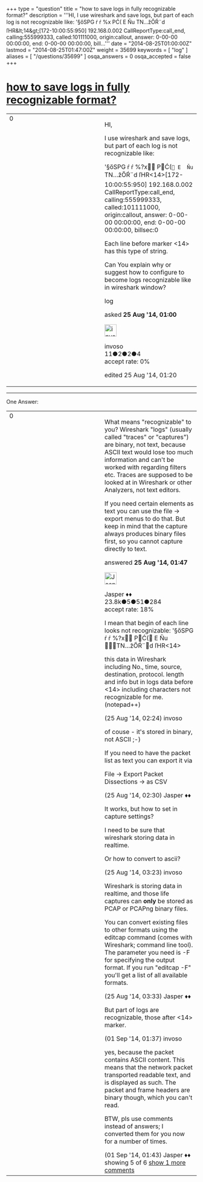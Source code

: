 +++
type = "question"
title = "how to save logs in fully recognizable format?"
description = '''HI, I use wireshark and save logs, but part of each log is not recognizable like: &#x27;§őSPG ŕ ŕ %x PĆ( E Ňu TN…žŐŔ¨d ľHR&amp;lt;14&amp;gt;[172-10:00:55:950] 192.168.0.002 CallReportType:call_end, calling:555999333, called:101111000, origin:callout, answer: 0-00-00 00:00:00, end: 0-00-00 00:00:00, bill...'''
date = "2014-08-25T01:00:00Z"
lastmod = "2014-08-25T01:47:00Z"
weight = 35699
keywords = [ "log" ]
aliases = [ "/questions/35699" ]
osqa_answers = 0
osqa_accepted = false
+++

<div class="headNormal">

# [how to save logs in fully recognizable format?](/questions/35699/how-to-save-logs-in-fully-recognizable-format)

</div>

<div id="main-body">

<div id="askform">

<table id="question-table" style="width:100%;"><colgroup><col style="width: 50%" /><col style="width: 50%" /></colgroup><tbody><tr class="odd"><td style="width: 30px; vertical-align: top"><div class="vote-buttons"><div id="post-35699-score" class="post-score" title="current number of votes">0</div><div id="favorite-count" class="favorite-count"></div></div></td><td><div id="item-right"><div class="question-body"><p>HI,</p><p>I use wireshark and save logs, but part of each log is not recognizable like:</p><p>'§őSPG ŕ ŕ %?x PĆ(<code> E  Ňu</code> TN…žŐŔ¨d ľHR&lt;14&gt;[172-10:00:55:950] 192.168.0.002 CallReportType:call_end, calling:555999333, called:101111000, origin:callout, answer: 0-00-00 00:00:00, end: 0-00-00 00:00:00, billsec:0</p><p>Each line before marker &lt;14&gt; has this type of string.</p><p>Can You explain why or suggest how to configure to become logs recognizable like in wireshark window?</p></div><div id="question-tags" class="tags-container tags">log</div><div id="question-controls" class="post-controls"></div><div class="post-update-info-container"><div class="post-update-info post-update-info-user"><p>asked <strong>25 Aug '14, 01:00</strong></p><img src="https://secure.gravatar.com/avatar/3690418a10f47a981a8999ff8bab8a9d?s=32&amp;d=identicon&amp;r=g" class="gravatar" width="32" height="32" alt="invoso&#39;s gravatar image" /><p>invoso<br />
<span class="score" title="11 reputation points">11</span><span title="2 badges"><span class="badge1">●</span><span class="badgecount">2</span></span><span title="2 badges"><span class="silver">●</span><span class="badgecount">2</span></span><span title="4 badges"><span class="bronze">●</span><span class="badgecount">4</span></span><br />
<span class="accept_rate" title="Rate of the user&#39;s accepted answers">accept rate:</span> <span title="invoso has no accepted answers">0%</span></p></div><div class="post-update-info post-update-info-edited"><p>edited 25 Aug '14, 01:20</p></div></div><div id="comments-container-35699" class="comments-container"></div><div id="comment-tools-35699" class="comment-tools"></div><div class="clear"></div><div id="comment-35699-form-container" class="comment-form-container"></div><div class="clear"></div></div></td></tr></tbody></table>

------------------------------------------------------------------------

<div class="tabBar">

<span id="sort-top"></span>

<div class="headQuestions">

One Answer:

</div>

</div>

<span id="35700"></span>

<div id="answer-container-35700" class="answer">

<table style="width:100%;"><colgroup><col style="width: 50%" /><col style="width: 50%" /></colgroup><tbody><tr class="odd"><td style="width: 30px; vertical-align: top"><div class="vote-buttons"><div id="post-35700-score" class="post-score" title="current number of votes">0</div></div></td><td><div class="item-right"><div class="answer-body"><p>What means "recognizable" to you? Wireshark "logs" (usually called "traces" or "captures") are binary, not text, because ASCII text would lose too much information and can't be worked with regarding filters etc. Traces are supposed to be looked at in Wireshark or other Analyzers, not text editors.</p><p>If you need certain elements as text you can use the file -&gt; export menus to do that. But keep in mind that the capture always produces binary files first, so you cannot capture directly to text.</p></div><div class="answer-controls post-controls"></div><div class="post-update-info-container"><div class="post-update-info post-update-info-user"><p>answered <strong>25 Aug '14, 01:47</strong></p><img src="https://secure.gravatar.com/avatar/c578ba2967741f25aebd6afef702f432?s=32&amp;d=identicon&amp;r=g" class="gravatar" width="32" height="32" alt="Jasper&#39;s gravatar image" /><p>Jasper ♦♦<br />
<span class="score" title="23806 reputation points"><span>23.8k</span></span><span title="5 badges"><span class="badge1">●</span><span class="badgecount">5</span></span><span title="51 badges"><span class="silver">●</span><span class="badgecount">51</span></span><span title="284 badges"><span class="bronze">●</span><span class="badgecount">284</span></span><br />
<span class="accept_rate" title="Rate of the user&#39;s accepted answers">accept rate:</span> <span title="Jasper has 263 accepted answers">18%</span></p></div></div><div id="comments-container-35700" class="comments-container"><span id="35702"></span><div id="comment-35702" class="comment"><div id="post-35702-score" class="comment-score"></div><div class="comment-text"><p>I mean that begin of each line looks not recognizable: '§őSPG ŕ ŕ %?x PĆ( E Ňu TN…žŐŔ¨d ľHR&lt;14&gt;</p><p>this data in Wireshark including No., time, source, destination, protocol. length and info but in logs data before &lt;14&gt; including characters not recognizable for me. (notepad++)</p></div><div id="comment-35702-info" class="comment-info"><span class="comment-age">(25 Aug '14, 02:24)</span> invoso</div></div><span id="35703"></span><div id="comment-35703" class="comment"><div id="post-35703-score" class="comment-score"></div><div class="comment-text"><p>of couse - it's stored in binary, not ASCII ;-)</p><p>If you need to have the packet list as text you can export it via</p><p>File -&gt; Export Packet Dissections -&gt; as CSV</p></div><div id="comment-35703-info" class="comment-info"><span class="comment-age">(25 Aug '14, 02:30)</span> Jasper ♦♦</div></div><span id="35704"></span><div id="comment-35704" class="comment"><div id="post-35704-score" class="comment-score"></div><div class="comment-text"><p>It works, but how to set in capture settings?</p><p>I need to be sure that wireshark storing data in realtime.</p><p>Or how to convert to ascii?</p></div><div id="comment-35704-info" class="comment-info"><span class="comment-age">(25 Aug '14, 03:23)</span> invoso</div></div><span id="35705"></span><div id="comment-35705" class="comment"><div id="post-35705-score" class="comment-score"></div><div class="comment-text"><p>Wireshark is storing data in realtime, and those life captures can <strong>only</strong> be stored as PCAP or PCAPng binary files.</p><p>You can convert existing files to other formats using the editcap command (comes with Wireshark; command line tool). The parameter you need is -F for specifying the output format. If you run "editcap -F" you'll get a list of all available formats.</p></div><div id="comment-35705-info" class="comment-info"><span class="comment-age">(25 Aug '14, 03:33)</span> Jasper ♦♦</div></div><span id="35899"></span><div id="comment-35899" class="comment"><div id="post-35899-score" class="comment-score"></div><div class="comment-text"><p>But part of logs are recognizable, those after &lt;14&gt; marker.</p></div><div id="comment-35899-info" class="comment-info"><span class="comment-age">(01 Sep '14, 01:37)</span> invoso</div></div><span id="35900"></span><div id="comment-35900" class="comment not_top_scorer"><div id="post-35900-score" class="comment-score"></div><div class="comment-text"><p>yes, because the packet contains ASCII content. This means that the network packet transported readable text, and is displayed as such. The packet and frame headers are binary though, which you can't read.</p><p>BTW, pls use comments instead of answers; I converted them for you now for a number of times.</p></div><div id="comment-35900-info" class="comment-info"><span class="comment-age">(01 Sep '14, 01:43)</span> Jasper ♦♦</div></div></div><div id="comment-tools-35700" class="comment-tools"><span class="comments-showing"> showing 5 of 6 </span> <a href="#" class="show-all-comments-link">show 1 more comments</a></div><div class="clear"></div><div id="comment-35700-form-container" class="comment-form-container"></div><div class="clear"></div></div></td></tr></tbody></table>

</div>

<div class="paginator-container-left">

</div>

</div>

</div>

